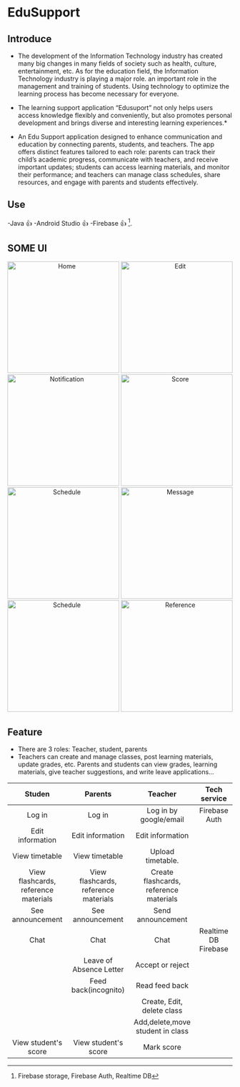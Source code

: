 ﻿# EduSupport
 

 ## Introduce
- The development of the Information Technology industry has created many big changes in many fields of society such as health, culture, entertainment, etc. As for the education field, the Information Technology industry is playing a major role. an important role in the management and training of students. Using technology to optimize the learning process has become necessary for everyone.
          
- The learning support application “Edusuport” not only helps users access knowledge flexibly and conveniently, but also promotes personal development and brings diverse and interesting learning experiences.*

- An Edu Support application designed to enhance communication and education by connecting parents, students, and teachers. The app offers distinct features tailored to each role: parents can track their child’s academic progress, communicate with teachers, and receive important updates; students can access learning materials, and monitor their performance; and teachers can manage class schedules, share resources, and engage with parents and students effectively.
 
 ## Use
 -Java :+1:
 -Android Studio :+1:
 -Firebase :+1: [^1].

 [^1]: Firebase storage, Firebase Auth, Realtime DB

 ## SOME UI
<p align="center">
  <img src="https://firebasestorage.googleapis.com/v0/b/fire-57f0b.appspot.com/o/home%20real.jpg?alt=media&token=aabf6449-56c2-483d-84eb-35e7e01a6f49" width="250" title="Home">
  <img src="https://firebasestorage.googleapis.com/v0/b/fire-57f0b.appspot.com/o/edit.jpg?alt=media&token=71db07b0-23c0-45bc-aadf-d190d1bda0b2" width="250" alt="Edit">
 <br/>
 <img src="https://firebasestorage.googleapis.com/v0/b/fire-57f0b.appspot.com/o/notification.png?alt=media&token=027b06a8-9551-40fd-b532-7b2638a2302c" width="250" alt="Notification">
 <img src="https://firebasestorage.googleapis.com/v0/b/fire-57f0b.appspot.com/o/%C4%91i%E1%BB%83m.jpg?alt=media&token=f85f030b-f3ea-4a0e-9497-0442085d600b" width="250" alt="Score">
  <br/>
 <img src="https://firebasestorage.googleapis.com/v0/b/fire-57f0b.appspot.com/o/Screenshot%202024-07-01%20204721.png?alt=media&token=47debaae-69ec-4414-afa4-cd9504030774" width="250" alt="Schedule">
 <img src="https://firebasestorage.googleapis.com/v0/b/fire-57f0b.appspot.com/o/Screenshot%202024-07-01%20204823.png?alt=media&token=8bbf7128-c33e-4375-9fbb-1e621aed4166" width="250" alt="Message">
 <br/>
 <img src="https://firebasestorage.googleapis.com/v0/b/fire-57f0b.appspot.com/o/Screenshot%202024-07-01%20204759.png?alt=media&token=7ae7f9e5-aa03-4a89-9162-09ac1c607351" width="250" alt="Schedule">
 <img src="https://firebasestorage.googleapis.com/v0/b/fire-57f0b.appspot.com/o/Screenshot%202024-07-01%20204740.png?alt=media&token=1622ca76-2b6f-4c2b-847f-f92a313f54b6" width="250" alt="Reference">
</p>

 ## Feature
  * There are 3 roles: Teacher, student, parents
  *  Teachers can create and manage classes, post learning materials, update grades, etc. Parents and students can view grades, learning materials, give teacher suggestions, and write leave applications...
  
|      Studen   |    Parents    | Teacher    |Tech service|
| :------------:|:-------------:|:-----:|:-----:|
|  Log in  |Log in|Log in by google/email| Firebase Auth|
| Edit information  |Edit information |Edit information ||
|  View timetable|View timetable     |   Upload timetable.  |
|    View flashcards, reference materials   | View flashcards, reference materials |Create flashcards, reference materials | |
|See announcement|See announcement| Send announcement| |
|Chat|Chat|Chat|Realtime DB Firebase|
||Leave of Absence Letter|Accept or reject |
||Feed back(incognito)|Read feed back|
|||Create, Edit, delete class|
|||Add,delete,move student in class|
|View student's score|View student's score|Mark score|



